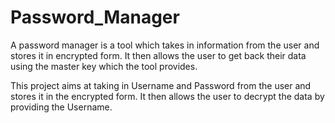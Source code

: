 # Password_Manager
A password manager is a tool which takes in information from the user and stores it in encrypted form. It then allows the user to get back their data using the master key which the tool provides.

This project aims at taking in Username and Password from the user and stores it in the encrypted form.
It then allows the user to decrypt the data by providing the Username.

